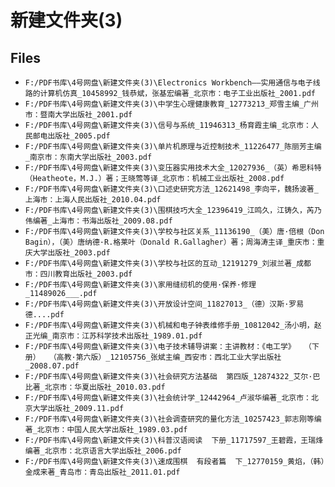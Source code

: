 # 新建文件夹(3)

## Files

- `F:/PDF书库\4号网盘\新建文件夹(3)\Electronics Workbench——实用通信与电子线路的计算机仿真_10458992_钱恭斌，张基宏编著_北京市：电子工业出版社_2001.pdf`
- `F:/PDF书库\4号网盘\新建文件夹(3)\中学生心理健康教育_12773213_郑雪主编_广州市：暨南大学出版社_2001.pdf`
- `F:/PDF书库\4号网盘\新建文件夹(3)\信号与系统_11946313_杨育霞主编_北京市：人民邮电出版社_2005.pdf`
- `F:/PDF书库\4号网盘\新建文件夹(3)\单片机原理与近控制技术_11226477_陈丽芳主编_南京市：东南大学出版社_2003.pdf`
- `F:/PDF书库\4号网盘\新建文件夹(3)\变压器实用技术大全_12027936_（英）希思科特（Heatheote，M.J.）著；王晓莺等译_北京市：机械工业出版社_2008.pdf`
- `F:/PDF书库\4号网盘\新建文件夹(3)\口述史研究方法_12621498_李向平，魏扬波著_上海市：上海人民出版社_2010.04.pdf`
- `F:/PDF书库\4号网盘\新建文件夹(3)\围棋技巧大全_12396419_江鸣久，江铸久，芮乃伟编著_上海市：书海出版社_2009.08.pdf`
- `F:/PDF书库\4号网盘\新建文件夹(3)\学校与社区关系_11136190_（美）唐·倍根（Don Bagin），（美）唐纳德·R.格莱叶（Donald R.Gallagher）著；周海涛主译_重庆市：重庆大学出版社_2003.pdf`
- `F:/PDF书库\4号网盘\新建文件夹(3)\学校与社区的互动_12191279_刘淑兰著_成都市：四川教育出版社_2003.pdf`
- `F:/PDF书库\4号网盘\新建文件夹(3)\家用缝纫机的使用·保养·修理_11489026___.pdf`
- `F:/PDF书库\4号网盘\新建文件夹(3)\开放设计空间_11827013_（德）汉斯·罗易德....pdf`
- `F:/PDF书库\4号网盘\新建文件夹(3)\机械和电子钟表维修手册_10812042_汤小明，赵正光编_南京市：江苏科学技术出版社_1989.01.pdf`
- `F:/PDF书库\4号网盘\新建文件夹(3)\电子技术辅导讲案：主讲教材：《电工学》  （下册）  （高教·第六版）_12105756_张斌主编_西安市：西北工业大学出版社_2008.07.pdf`
- `F:/PDF书库\4号网盘\新建文件夹(3)\社会研究方法基础  第四版_12874322_艾尔·巴比著_北京市：华夏出版社_2010.03.pdf`
- `F:/PDF书库\4号网盘\新建文件夹(3)\社会统计学_12442964_卢淑华编著_北京市：北京大学出版社_2009.11.pdf`
- `F:/PDF书库\4号网盘\新建文件夹(3)\社会调查研究的量化方法_10257423_郭志刚等编著_北京市：中国人民大学出版社_1989.03.pdf`
- `F:/PDF书库\4号网盘\新建文件夹(3)\科普汉语阅读  下册_11717597_王碧霞，王瑞烽编著_北京市：北京语言大学出版社_2006.pdf`
- `F:/PDF书库\4号网盘\新建文件夹(3)\速成围棋  有段者篇  下_12770159_黄焰，（韩）金成来著_青岛市：青岛出版社_2011.01.pdf`
